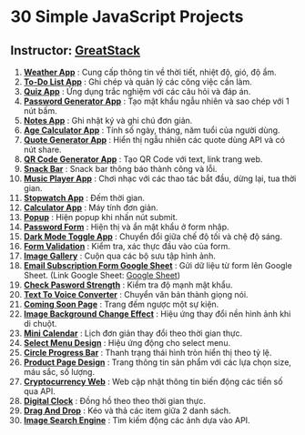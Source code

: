 # 30 Simple JavaScript Projects
## Instructor: [GreatStack](https://www.youtube.com/@GreatStackDev)

1. [**Weather App**](https://hvson2003.github.io/web_30-simple-js-projects/weather-app) : Cung cấp thông tin về thời tiết, nhiệt độ, gió, độ ẩm.
2. [**To-Do List App**](https://hvson2003.github.io/web_30-simple-js-projects/to-do-list-app) : Ghi chép và quản lý các công việc cần làm.
3. [**Quiz App**](https://hvson2003.github.io/web_30-simple-js-projects/quiz-app) : Ứng dụng trắc nghiệm với các câu hỏi và đáp án.
4. [**Password Generator App**](https://hvson2003.github.io/web_30-simple-js-projects/password-genarator-app) : Tạo mật khẩu ngẫu nhiên và sao chép với 1 nút bấm.
5. [**Notes App**](https://hvson2003.github.io/web_30-simple-js-projects/notes-app) : Ghi nhật ký và ghi chú đơn giản.
6. [**Age Calculator App**](https://hvson2003.github.io/web_30-simple-js-projects/age-calculator-app) : Tính số ngày, tháng, năm tuổi của người dùng.
7. [**Quote Generator App**](https://hvson2003.github.io/web_30-simple-js-projects/quote-generator-app) : Hiển thị ngẫu nhiên các quote dùng API và có nút share.
8. [**QR Code Generator App**](https://hvson2003.github.io/web_30-simple-js-projects/QR-code-genarator) : Tạo QR Code với text, link trang web.
9. [**Snack Bar**](https://hvson2003.github.io/web_30-simple-js-projects/snack-bar) : Snack bar thông báo thành công và lỗi.
10. [**Music Player App**](https://hvson2003.github.io/web_30-simple-js-projects/music-player-app) : Chơi nhạc với các thao tác bắt đầu, dừng lại, tua thời gian.
11. [**Stopwatch App**](https://hvson2003.github.io/web_30-simple-js-projects/stopwatch-app) : Đếm thời gian.
12. [**Calculator App**](https://hvson2003.github.io/web_30-simple-js-projects/calculator-app) : Máy tính đơn giản.
13. [**Popup**](https://hvson2003.github.io/web_30-simple-js-projects/popup) : Hiện popup khi nhấn nút submit.
14. [**Password Form**](https://hvson2003.github.io/web_30-simple-js-projects/password-form) : Hiện thị và ẩn mật khẩu ở form nhập.
15. [**Dark Mode Toggle App**](https://hvson2003.github.io/web_30-simple-js-projects/dark-mode-toggle-app) : Chuyển đổi giữa chế độ tối và chệ độ sáng.
16. [**Form Validation**](https://hvson2003.github.io/web_30-simple-js-projects/form-validation) : Kiểm tra, xác thực đầu vào của form.
17. [**Image Gallery**](https://hvson2003.github.io/web_30-simple-js-projects/image-gallery) : Cuộn qua các bộ sưu tập hình ảnh.
18. [**Email Subscription Form Google Sheet**](https://hvson2003.github.io/web_30-simple-js-projects/email-subscription-form-gg-sheet) : Gửi dữ liệu từ form lên Google Sheet.
        (Link Google Sheet: [Google Sheet](https://docs.google.com/spreadsheets/d/1lMVIukcFZTzhhULvpwFtejShu1tNzL1YT5JwjbuFUCI/edit?usp=sharing))
19. [**Check Pasword Strength**](https://hvson2003.github.io/web_30-simple-js-projects/check-password-strength) : Kiểm tra độ mạnh mật khẩu.
20. [**Text To Voice Converter**](https://hvson2003.github.io/web_30-simple-js-projects/text-to-voice-converter) : Chuyển văn bản thành giọng nói.
21. [**Coming Soon Page**](https://hvson2003.github.io/web_30-simple-js-projects/coming-soon-page) : Trang đếm ngược một sự kiện.
22. [**Image Background Change Effect**](https://hvson2003.github.io/web_30-simple-js-projects/image-background-change-effect) : Hiệu ứng thay đổi nền hình ảnh khi di chuột.
23. [**Mini Calendar**](https://hvson2003.github.io/web_30-simple-js-projects/mini-calendar) : Lịch đơn giản thay đổi theo thời gian thực.
24. [**Select Menu Design**](https://hvson2003.github.io/web_30-simple-js-projects/select-menu) : Hiệu ứng động cho select menu.
25. [**Circle Progress Bar**](https://hvson2003.github.io/web_30-simple-js-projects/circle-progress-bar) : Thanh trạng thái hình tròn hiển thị theo tỷ lệ.
26. [**Product Page Design**](https://hvson2003.github.io/web_30-simple-js-projects/product-page-design) : Trang thông tin sản phẩm với các lựa chọn size, máu sắc, số lượng.
27. [**Cryptocurrency Web**](https://hvson2003.github.io/web_30-simple-js-projects/cryptocurrency-web) : Web cập nhật thông tin biến động các tiền số qua API.
28. [**Digital Clock**](https://hvson2003.github.io/web_30-simple-js-projects/digital-clock) : Đồng hồ theo theo thời gian thực.
29. [**Drag And Drop**](https://hvson2003.github.io/web_30-simple-js-projects/drag-and-drop) : Kéo và thả các item giữa 2 danh sách.
30. [**Image Search Engine**](https://hvson2003.github.io/web_30-simple-js-projects/image-search-engine) : Tìm kiếm động các ảnh dựa vào API.
